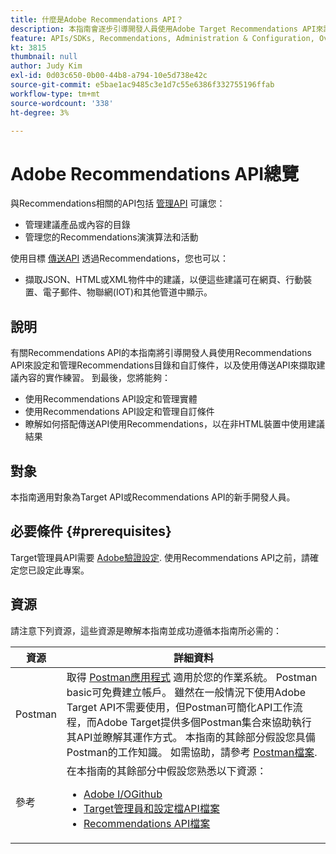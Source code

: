 ```yaml
---
title: 什麼是Adobe Recommendations API？
description: 本指南會逐步引導開發人員使用Adobe Target Recommendations API來設定和管理Recommendations目錄和自訂條件，以及使用傳送API來擷取建議內容。
feature: APIs/SDKs, Recommendations, Administration & Configuration, Overview
kt: 3815
thumbnail: null
author: Judy Kim
exl-id: 0d03c650-0b00-44b8-a794-10e5d738e42c
source-git-commit: e5bae1ac9485c3e1d7c55e6386f332755196ffab
workflow-type: tm+mt
source-wordcount: '338'
ht-degree: 3%

---
```


# Adobe Recommendations API總覽

與Recommendations相關的API包括 [管理API](../../before-administer/target-api-overview.md) 可讓您：

* 管理建議產品或內容的目錄
* 管理您的Recommendations演演算法和活動

使用目標 [傳送API](../../implement/delivery-api/overview.md) 透過Recommendations，您也可以：

* 擷取JSON、HTML或XML物件中的建議，以便這些建議可在網頁、行動裝置、電子郵件、物聯網(IOT)和其他管道中顯示。

## 說明

有關Recommendations API的本指南將引導開發人員使用Recommendations API來設定和管理Recommendations目錄和自訂條件，以及使用傳送API來擷取建議內容的實作練習。 到最後，您將能夠：

* 使用Recommendations API設定和管理實體
* 使用Recommendations API設定和管理自訂條件
* 瞭解如何搭配傳送API使用Recommendations，以在非HTML裝置中使用建議結果

## 對象

本指南適用對象為Target API或Recommendations API的新手開發人員。

## 必要條件 {#prerequisites}

Target管理員API需要 [Adobe驗證設定](../configure-authentication.md). 使用Recommendations API之前，請確定您已設定此專案。

## 資源

請注意下列資源，這些資源是瞭解本指南並成功遵循本指南所必需的：

| 資源 | 詳細資料 |
| --- | --- |
| Postman | 取得 [Postman應用程式](https://www.postman.com/downloads/) 適用於您的作業系統。 Postman basic可免費建立帳戶。 雖然在一般情況下使用Adobe Target API不需要使用，但Postman可簡化API工作流程，而Adobe Target提供多個Postman集合來協助執行其API並瞭解其運作方式。 本指南的其餘部分假設您具備Postman的工作知識。 如需協助，請參考 [Postman檔案](https://learning.getpostman.com/). |
| 參考 | 在本指南的其餘部分中假設您熟悉以下資源：<UL><li>[Adobe I/OGithub](https://github.com/adobeio)</li><li>[Target管理員和設定檔API檔案](../../administer/admin-api/admin-api-overview-new.md)</li><li>[Recommendations API檔案](https://developers.adobetarget.com/api/recommendations/)</li></UL> |
